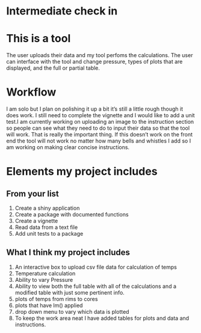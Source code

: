 Intermediate check in
================

# This is a tool

The user uploads their data and my tool perfoms the calculations. The
user can interface with the tool and change pressure, types of plots
that are displayed, and the full or partial table.

# Workflow

I am solo but I plan on polishing it up a bit it’s still a little rough
though it does work. I still need to complete the vignette and I would
like to add a unit test.I am currently working on uploading an image to
the instruction section so people can see what they need to do to input
their data so that the tool will work. That is really the important
thing. If this doesn’t work on the front end the tool will not work no
matter how many bells and whistles I add so I am working on making clear
concise instructions.

# Elements my project includes

## From your list

1.  Create a shiny application
2.  Create a package with documented functions
3.  Create a vignette
4.  Read data from a text file
5.  Add unit tests to a package

## What I think my project includes

1.  An interactive box to upload csv file data for calculation of temps
2.  Temperature calculation
3.  Ability to vary Pressure
4.  Ability to view both the full table with all of the calculations and
    a modified table with just some pertinent info.
5.  plots of temps from rims to cores
6.  plots that have lm() applied
7.  drop down menu to vary which data is plotted
8.  To keep the work area neat I have added tables for plots and data
    and instructions.
